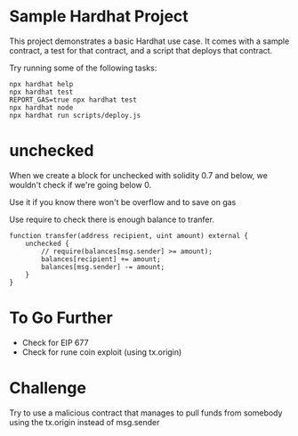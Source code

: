 # Sample Hardhat Project

This project demonstrates a basic Hardhat use case. It comes with a sample contract, a test for that contract, and a script that deploys that contract.

Try running some of the following tasks:

```shell
npx hardhat help
npx hardhat test
REPORT_GAS=true npx hardhat test
npx hardhat node
npx hardhat run scripts/deploy.js
```

# unchecked

When we create a block for unchecked with solidity 0.7 and below, we wouldn't check if we're going below 0.

Use it if you know there won't be overflow and to save on gas

Use require to check there is enough balance to tranfer.

```shell
function transfer(address recipient, uint amount) external {
    unchecked {
        // require(balances[msg.sender] >= amount);
        balances[recipient] += amount;
        balances[msg.sender] -= amount;
    }
}
```

# To Go Further

- Check for EIP 677
- Check for rune coin exploit (using tx.origin)

# Challenge

Try to use a malicious contract that manages to pull funds from somebody using the tx.origin instead of msg.sender
